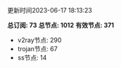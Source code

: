 更新时间2023-06-17 18:13:23

**总订阅: 73**
**总节点: 1012**
**有效节点: 371**
- v2ray节点: 290
- trojan节点: 67
- ss节点: 14
